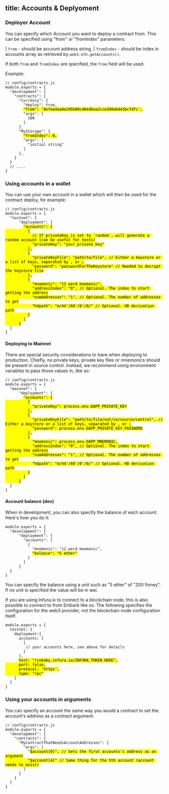 title: Accounts & Deplyoment
---

### Deployer Account

You can specify which Account you want to deploy a contract from. This can be specified using "from" or "fromIndex" parameters.

| `from` - should be account address string.
| `fromIndex` - should be index in accounts array as retrieved by `web3.eth.getAccounts()`.

If both `from` and `fromIndex` are specified, the `from` field will be used.

Example:

<pre><code class="javascript">// config/contracts.js
module.exports = {
  "development": {
    "contracts": {
      "Currency": {
        "deploy": true,
        <mark class="highlight-inline">"from": '0xfeedaa0e295b09cd84d6ea2cce390eb443bcfdfc',</mark>
        "args": [
          100
        ]
      },
      "MyStorage": {
        <mark class="highlight-inline">"fromIndex": 0,</mark>
        "args": [
          "initial string"
        ]
      },
    }
  }
  // ....
}
</code></pre>

### Using accounts in a wallet

You can use your own account in a wallet which will then be used for the contract deploy, for example:

<pre><code class="javascript">// config/contracts.js
module.exports = {
  "testnet": {
      "deployment": {
        <mark class="highlight-inline">"accounts": [
          {
            // If privateKey is set to `random`, will generate a random account (can be useful for tests)
            "privateKey": "your_private_key"
          },
          {
            "privateKeyFile": "path/to/file", // Either a keystore or a list of keys, separated by , or ;
            "password": "passwordForTheKeystore" // Needed to decrypt the keystore file
          },
          {
            "mnemonic": "12 word mnemonic",
            "addressIndex": "0", // Optional. The index to start getting the address
            "numAddresses": "1", // Optional. The number of addresses to get
            "hdpath": "m/44'/60'/0'/0/" // Optional. HD derivation path
          }
        ]
      }</mark>
  }
}
</code></pre>

#### Deploying to Mainnet

There are special security considerations to have when deploying to production. Chiefly, no private keys, private key files or mnemonics should be present in source control. Instead, we recommend using environment variables to pass those values in, like so:

<pre><code class="javascript">// config/contracts.js
module.exports = {
  "mainnet": {
      "deployment": {
        <mark class="highlight-inline">"accounts": [
          {
            "privateKey": process.env.DAPP_PRIVATE_KEY
          },
          {
            "privateKeyFile": "path/to/file/not/in/source/control", // Either a keystore or a list of keys, separated by , or ;
            "password": process.env.DAPP_PRIVATE_KEY_PASSWORD
          },
          {
            "mnemonic": process.env.DAPP_MNEMONIC,
            "addressIndex": "0", // Optional. The index to start getting the address
            "numAddresses": "1", // Optional. The number of addresses to get
            "hdpath": "m/44'/60'/0'/0/" // Optional. HD derivation path
          }
        ]
      }</mark>
  }
}
</code></pre>

#### Account balance (dev)
When in development, you can also specify the balance of each account. Here's how you do it:

<pre><code class="javascript">module.exports = {
  "development": {
      "deployment": {
        "accounts": [
          {
            "mnemonic": "12 word mnemonic",
            <mark class="highlight-inline">"balance": "5 ether"</mark>
          }
        ]
      }
  }
}
</code></pre>

You can specify the balance using a unit such as "5 ether" of "200 finney". If no unit is specified the value will be in wei.

If you are using Infura.io to connect to a blockchain node, this is also possible to connect to from Embark like so. The following specifies the configuration for the web3 provider, not the blockchain node configuration itself.

<pre><code class="javascript">module.exports = {
  testnet: {
    deployment:{
      accounts: [
        {
         // your accounts here, see above for details
        }
      ],
      <mark class="highlight-inline">host: "rinkeby.infura.io/INFURA_TOKEN_HERE",
      port: false,
      protocol: 'https',
      type: "rpc"</mark>
    }
  }
}
</code></pre>

### Using your accounts in arguments

You can specify an account the same way you would a contract to set the account's address as a contract argument.

<pre><code class="javascript">// config/contracts.js
module.exports = {
  "development": {
    "contracts": {
      "MyContractThatNeedsAccountAddresses": {
        "args": [
          "<mark class="highlight-inline">$account[0]", // Sets the first accounts's address as an argument
          "$account[4]" // Same thing for the 5th account (account needs to exist)</mark>
        ]
      }
    }
  }
}
</code></pre>
